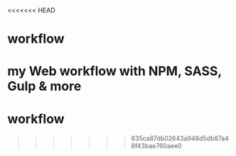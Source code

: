 <<<<<<< HEAD
# workflow
my Web workflow with NPM, SASS, Gulp &amp; more
=======
# workflow
>>>>>>> 635ca87db02643a948d5db87a48f43bae760aee0
